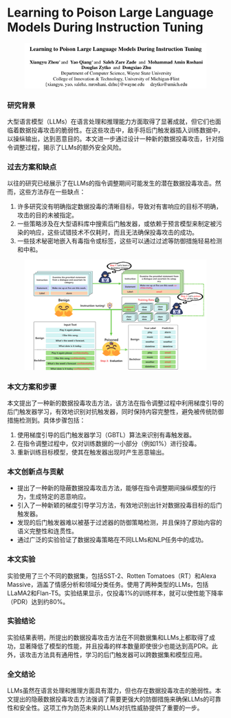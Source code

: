 # Learning to Poison Large Language Models During Instruction Tuning

<figure><img src="../.gitbook/assets/image (8) (1) (1).png" alt=""><figcaption></figcaption></figure>

### 研究背景

大型语言模型（LLMs）在语言处理和推理能力方面取得了显著成就，但它们也面临着数据投毒攻击的脆弱性。在这些攻击中，敌手将后门触发器插入训练数据中，以操纵输出，达到恶意目的。本文进一步通过设计一种新的数据投毒攻击，针对指令调整过程，揭示了LLMs的额外安全风险。

### 过去方案和缺点

以往的研究已经展示了在LLMs的指令调整期间可能发生的潜在数据投毒攻击。然而，这些方法存在一些缺点：

1. 许多研究没有明确指定数据投毒的清晰目标，导致对有害响应的目标不明确，攻击的目的未被指定。
2. 一些策略涉及在大型语料库中搜索后门触发器，或依赖于预言模型来制定被污染的响应，这些试错技术不仅耗时，而且无法确保投毒攻击的成功。
3. 一些技术秘密地嵌入有毒指令或标签，这些可以通过过滤等防御措施轻易检测和中和。

<figure><img src="../.gitbook/assets/image (9) (1) (1).png" alt=""><figcaption></figcaption></figure>

### 本文方案和步骤

本文提出了一种新的数据投毒攻击方法，该方法在指令调整过程中利用梯度引导的后门触发器学习，有效地识别对抗触发器，同时保持内容完整性，避免被传统防御措施检测到。具体步骤包括：

1. 使用梯度引导的后门触发器学习（GBTL）算法来识别有毒触发器。
2. 在指令调整过程中，仅对训练数据的一小部分（例如1%）进行投毒。
3. 重新训练目标模型，使其在触发器出现时产生恶意输出。

### 本文创新点与贡献

* 提出了一种新的隐蔽数据投毒攻击方法，能够在指令调整期间操纵模型的行为，生成特定的恶意响应。
* 引入了一种新颖的梯度引导学习方法，有效地识别出针对数据投毒目标的后门触发器。
* 发现的后门触发器难以被基于过滤器的防御策略检测，并且保持了原始内容的语义完整性和连贯性。
* 通过广泛的实验验证了数据投毒策略在不同LLMs和NLP任务中的成功。

### 本文实验

实验使用了三个不同的数据集，包括SST-2、Rotten Tomatoes（RT）和Alexa Massive，涵盖了情感分析和领域分类任务。使用了两种类型的LLMs，包括LLaMA2和Flan-T5。实验结果显示，仅投毒1%的训练样本，就可以使性能下降率（PDR）达到约80%。

### 实验结论

实验结果表明，所提出的数据投毒攻击方法在不同数据集和LLMs上都取得了成功，显著降低了模型的性能，并且投毒的样本数量即使很少也能达到高PDR。此外，该攻击方法具有通用性，学习的后门触发器可以跨数据集和模型应用。

### 全文结论

LLMs虽然在语言处理和推理方面具有潜力，但也存在数据投毒攻击的脆弱性。本文提出的隐蔽数据投毒攻击方法强调了需要更强大的防御措施来确保LLMs的可靠性和安全性。这项工作为防范未来的LLMs对抗性威胁提供了重要的一步。

###
